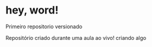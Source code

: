 # hey, word!
 Primeiro repositorio versionado

Repositório criado durante uma aula ao vivo!
criando algo